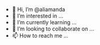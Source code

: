 - 👋 Hi, I’m @aliamanda
- 👀 I’m interested in ...
- 🌱 I’m currently learning ...
- 💞️ I’m looking to collaborate on ...
- 📫 How to reach me ...

<!---
aliamanda/aliamanda is a ✨ special ✨ repository because its `README.md` (this file) appears on your GitHub profile.
You can click the Preview link to take a look at your changes.
--->
